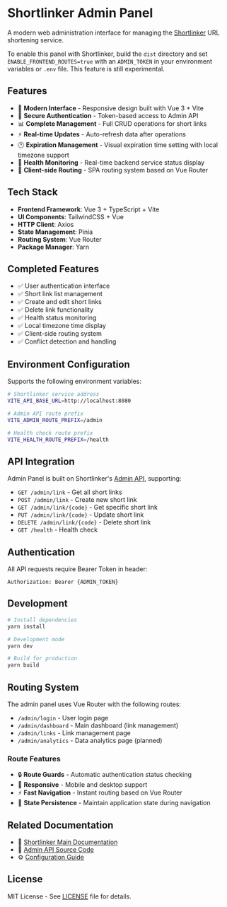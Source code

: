 # Shortlinker Admin Panel

A modern web administration interface for managing the [Shortlinker](../README.md) URL shortening service.

To enable this panel with Shortlinker, build the `dist` directory and set `ENABLE_FRONTEND_ROUTES=true` with an `ADMIN_TOKEN` in your environment variables or `.env` file. This feature is still experimental.
## Features

- 🎨 **Modern Interface** - Responsive design built with Vue 3 + Vite
- 🔐 **Secure Authentication** - Token-based access to Admin API  
- 📊 **Complete Management** - Full CRUD operations for short links
- ⚡ **Real-time Updates** - Auto-refresh data after operations
- 🕐 **Expiration Management** - Visual expiration time setting with local timezone support
- 💚 **Health Monitoring** - Real-time backend service status display
- 🔄 **Client-side Routing** - SPA routing system based on Vue Router

## Tech Stack

- **Frontend Framework**: Vue 3 + TypeScript + Vite
- **UI Components**: TailwindCSS + Vue
- **HTTP Client**: Axios
- **State Management**: Pinia
- **Routing System**: Vue Router
- **Package Manager**: Yarn

## Completed Features

- ✅ User authentication interface
- ✅ Short link list management
- ✅ Create and edit short links
- ✅ Delete link functionality
- ✅ Health status monitoring
- ✅ Local timezone time display
- ✅ Client-side routing system
- ✅ Conflict detection and handling

## Environment Configuration

Supports the following environment variables:

```bash
# Shortlinker service address
VITE_API_BASE_URL=http://localhost:8080

# Admin API route prefix
VITE_ADMIN_ROUTE_PREFIX=/admin

# Health check route prefix
VITE_HEALTH_ROUTE_PREFIX=/health
```

## API Integration

Admin Panel is built on Shortlinker's [Admin API](../src/services/admin.rs), supporting:

- `GET /admin/link` - Get all short links
- `POST /admin/link` - Create new short link
- `GET /admin/link/{code}` - Get specific short link
- `PUT /admin/link/{code}` - Update short link
- `DELETE /admin/link/{code}` - Delete short link
- `GET /health` - Health check

## Authentication

All API requests require Bearer Token in header:

```
Authorization: Bearer {ADMIN_TOKEN}
```

## Development

```bash
# Install dependencies
yarn install

# Development mode
yarn dev

# Build for production
yarn build
```

## Routing System

The admin panel uses Vue Router with the following routes:

- `/admin/login` - User login page
- `/admin/dashboard` - Main dashboard (link management)
- `/admin/links` - Link management page
- `/admin/analytics` - Data analytics page (planned)

### Route Features

- 🔒 **Route Guards** - Automatic authentication status checking
- 📱 **Responsive** - Mobile and desktop support
- ⚡ **Fast Navigation** - Instant routing based on Vue Router
- 🔄 **State Persistence** - Maintain application state during navigation

## Related Documentation

- 📖 [Shortlinker Main Documentation](../README.md)
- 🔧 [Admin API Source Code](../src/services/admin.rs)
- ⚙️ [Configuration Guide](../docs/config/index.md)

## License

MIT License - See [LICENSE](../LICENSE) file for details.
